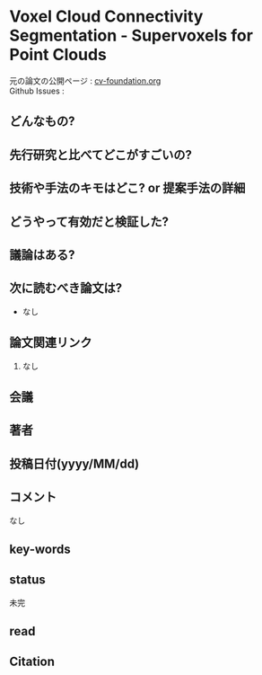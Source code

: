 # Voxel Cloud Connectivity Segmentation - Supervoxels for Point Clouds

元の論文の公開ページ : [cv-foundation.org](https://www.cv-foundation.org/openaccess/content_cvpr_2013/papers/Papon_Voxel_Cloud_Connectivity_2013_CVPR_paper.pdf)  
Github Issues : 

## どんなもの?


## 先行研究と比べてどこがすごいの?

## 技術や手法のキモはどこ? or 提案手法の詳細

## どうやって有効だと検証した?

## 議論はある?

## 次に読むべき論文は?
- なし

## 論文関連リンク
1. なし

## 会議

## 著者

## 投稿日付(yyyy/MM/dd)

## コメント
なし

## key-words

## status
未完

## read

## Citation
